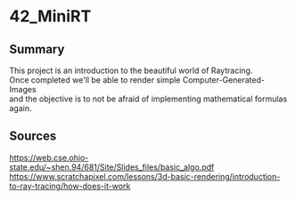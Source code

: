 # 42_MiniRT

## Summary

This project is an introduction to the beautiful world of Raytracing.<br>
Once completed we'll be able to render simple Computer-Generated-Images<br>
and the objective is to not be afraid of implementing mathematical formulas again.

## Sources

https://web.cse.ohio-state.edu/~shen.94/681/Site/Slides_files/basic_algo.pdf<br>
https://www.scratchapixel.com/lessons/3d-basic-rendering/introduction-to-ray-tracing/how-does-it-work<br>
